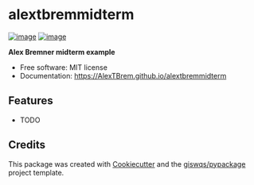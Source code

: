 # alextbremmidterm


[![image](https://img.shields.io/pypi/v/alextbremmidterm.svg)](https://pypi.python.org/pypi/alextbremmidterm)
[![image](https://img.shields.io/conda/vn/conda-forge/alextbremmidterm.svg)](https://anaconda.org/conda-forge/alextbremmidterm)


**Alex Bremner midterm example**


-   Free software: MIT license
-   Documentation: https://AlexTBrem.github.io/alextbremmidterm
    

## Features

-   TODO

## Credits

This package was created with [Cookiecutter](https://github.com/cookiecutter/cookiecutter) and the [giswqs/pypackage](https://github.com/giswqs/pypackage) project template.
